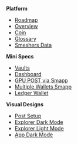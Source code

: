 
**Platform**
- [Roadmap](roadmap.md)
- [Overview](platform.md)
- [Coin](spacemesh_coin.md)
- [Glossary](sm0.1_names.md)
- [Smeshers Data](home-smeshers-data.md)

**Mini Specs**
- [Vaults](smapp_vaults.md)
- [Dashboard](dashboard.md)
- [GPU POST via Smapp](post_setup.md)
- [Multiple Wallets Smapp](multiple_wallets_smapp.md)
- [Ledger Wallet](ledger_app.md)

**Visual Designs**
- [Post Setup](resources/gpu_post_setup_dark_mode.pdg ':ignore')
- [Explorer Dark Mode](resources/explorer_reference_visual_design_dark_mode.pdf ':ignore')
- [Explorer Light Mode](resources/explorer_reference_visual_design_light_mode.pdf ':ignore')
- [App Dark Mode](resources/smapp_dark_mode_design.pdf ':ignore')
